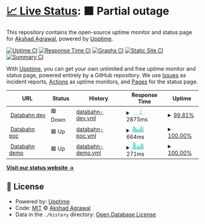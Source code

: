 # [📈 Live Status](https://akshadagrawal.github.io/uptime-test): <!--live status--> **🟧 Partial outage**

This repository contains the open-source uptime monitor and status page for [Akshad Agrawal](https://akshadagrawal.github.io/uptime-test), powered by [Upptime](https://github.com/upptime/upptime).

[![Uptime CI](https://github.com/akshadagrawal/uptime-test/workflows/Uptime%20CI/badge.svg)](https://github.com/akshadagrawal/uptime-test/actions?query=workflow%3A%22Uptime+CI%22)
[![Response Time CI](https://github.com/akshadagrawal/uptime-test/workflows/Response%20Time%20CI/badge.svg)](https://github.com/akshadagrawal/uptime-test/actions?query=workflow%3A%22Response+Time+CI%22)
[![Graphs CI](https://github.com/akshadagrawal/uptime-test/workflows/Graphs%20CI/badge.svg)](https://github.com/akshadagrawal/uptime-test/actions?query=workflow%3A%22Graphs+CI%22)
[![Static Site CI](https://github.com/akshadagrawal/uptime-test/workflows/Static%20Site%20CI/badge.svg)](https://github.com/akshadagrawal/uptime-test/actions?query=workflow%3A%22Static+Site+CI%22)
[![Summary CI](https://github.com/akshadagrawal/uptime-test/workflows/Summary%20CI/badge.svg)](https://github.com/akshadagrawal/uptime-test/actions?query=workflow%3A%22Summary+CI%22)

With [Upptime](https://upptime.js.org), you can get your own unlimited and free uptime monitor and status page, powered entirely by a GitHub repository. We use [Issues](https://github.com/akshadagrawal/uptime-test/issues) as incident reports, [Actions](https://github.com/akshadagrawal/uptime-test/actions) as uptime monitors, and [Pages](https://akshadagrawal.github.io/uptime-test) for the status page.

<!--start: status pages-->
<!-- This summary is generated by Upptime (https://github.com/upptime/upptime) -->
<!-- Do not edit this manually, your changes will be overwritten -->
<!-- prettier-ignore -->
| URL | Status | History | Response Time | Uptime |
| --- | ------ | ------- | ------------- | ------ |
| <img alt="" src="https://icons.duckduckgo.com/ip3/app.dev.databahn.app.ico" height="13"> [Databahn dev](https://app.dev.databahn.app) | 🟥 Down | [databahn-dev.yml](https://github.com/akshadagrawal/github-uptime-1/commits/HEAD/history/databahn-dev.yml) | <details><summary><img alt="Response time graph" src="./graphs/databahn-dev/response-time-week.png" height="20"> 2875ms</summary><br><a href="https://akshadagrawal.github.io/github-uptime-1/history/databahn-dev"><img alt="Response time 2003" src="https://img.shields.io/endpoint?url=https%3A%2F%2Fraw.githubusercontent.com%2Fakshadagrawal%2Fgithub-uptime-1%2FHEAD%2Fapi%2Fdatabahn-dev%2Fresponse-time.json"></a><br><a href="https://akshadagrawal.github.io/github-uptime-1/history/databahn-dev"><img alt="24-hour response time 8119" src="https://img.shields.io/endpoint?url=https%3A%2F%2Fraw.githubusercontent.com%2Fakshadagrawal%2Fgithub-uptime-1%2FHEAD%2Fapi%2Fdatabahn-dev%2Fresponse-time-day.json"></a><br><a href="https://akshadagrawal.github.io/github-uptime-1/history/databahn-dev"><img alt="7-day response time 2875" src="https://img.shields.io/endpoint?url=https%3A%2F%2Fraw.githubusercontent.com%2Fakshadagrawal%2Fgithub-uptime-1%2FHEAD%2Fapi%2Fdatabahn-dev%2Fresponse-time-week.json"></a><br><a href="https://akshadagrawal.github.io/github-uptime-1/history/databahn-dev"><img alt="30-day response time 2003" src="https://img.shields.io/endpoint?url=https%3A%2F%2Fraw.githubusercontent.com%2Fakshadagrawal%2Fgithub-uptime-1%2FHEAD%2Fapi%2Fdatabahn-dev%2Fresponse-time-month.json"></a><br><a href="https://akshadagrawal.github.io/github-uptime-1/history/databahn-dev"><img alt="1-year response time 2003" src="https://img.shields.io/endpoint?url=https%3A%2F%2Fraw.githubusercontent.com%2Fakshadagrawal%2Fgithub-uptime-1%2FHEAD%2Fapi%2Fdatabahn-dev%2Fresponse-time-year.json"></a></details> | <details><summary><a href="https://akshadagrawal.github.io/github-uptime-1/history/databahn-dev">99.81%</a></summary><a href="https://akshadagrawal.github.io/github-uptime-1/history/databahn-dev"><img alt="All-time uptime 99.64%" src="https://img.shields.io/endpoint?url=https%3A%2F%2Fraw.githubusercontent.com%2Fakshadagrawal%2Fgithub-uptime-1%2FHEAD%2Fapi%2Fdatabahn-dev%2Fuptime.json"></a><br><a href="https://akshadagrawal.github.io/github-uptime-1/history/databahn-dev"><img alt="24-hour uptime 100.00%" src="https://img.shields.io/endpoint?url=https%3A%2F%2Fraw.githubusercontent.com%2Fakshadagrawal%2Fgithub-uptime-1%2FHEAD%2Fapi%2Fdatabahn-dev%2Fuptime-day.json"></a><br><a href="https://akshadagrawal.github.io/github-uptime-1/history/databahn-dev"><img alt="7-day uptime 99.81%" src="https://img.shields.io/endpoint?url=https%3A%2F%2Fraw.githubusercontent.com%2Fakshadagrawal%2Fgithub-uptime-1%2FHEAD%2Fapi%2Fdatabahn-dev%2Fuptime-week.json"></a><br><a href="https://akshadagrawal.github.io/github-uptime-1/history/databahn-dev"><img alt="30-day uptime 99.64%" src="https://img.shields.io/endpoint?url=https%3A%2F%2Fraw.githubusercontent.com%2Fakshadagrawal%2Fgithub-uptime-1%2FHEAD%2Fapi%2Fdatabahn-dev%2Fuptime-month.json"></a><br><a href="https://akshadagrawal.github.io/github-uptime-1/history/databahn-dev"><img alt="1-year uptime 99.64%" src="https://img.shields.io/endpoint?url=https%3A%2F%2Fraw.githubusercontent.com%2Fakshadagrawal%2Fgithub-uptime-1%2FHEAD%2Fapi%2Fdatabahn-dev%2Fuptime-year.json"></a></details>
| <img alt="" src="https://icons.duckduckgo.com/ip3/app.poc.databahn.app.ico" height="13"> [Databahn poc](https://app.poc.databahn.app) | 🟩 Up | [databahn-poc.yml](https://github.com/akshadagrawal/github-uptime-1/commits/HEAD/history/databahn-poc.yml) | <details><summary><img alt="Response time graph" src="./graphs/databahn-poc/response-time-week.png" height="20"> 664ms</summary><br><a href="https://akshadagrawal.github.io/github-uptime-1/history/databahn-poc"><img alt="Response time 707" src="https://img.shields.io/endpoint?url=https%3A%2F%2Fraw.githubusercontent.com%2Fakshadagrawal%2Fgithub-uptime-1%2FHEAD%2Fapi%2Fdatabahn-poc%2Fresponse-time.json"></a><br><a href="https://akshadagrawal.github.io/github-uptime-1/history/databahn-poc"><img alt="24-hour response time 1120" src="https://img.shields.io/endpoint?url=https%3A%2F%2Fraw.githubusercontent.com%2Fakshadagrawal%2Fgithub-uptime-1%2FHEAD%2Fapi%2Fdatabahn-poc%2Fresponse-time-day.json"></a><br><a href="https://akshadagrawal.github.io/github-uptime-1/history/databahn-poc"><img alt="7-day response time 664" src="https://img.shields.io/endpoint?url=https%3A%2F%2Fraw.githubusercontent.com%2Fakshadagrawal%2Fgithub-uptime-1%2FHEAD%2Fapi%2Fdatabahn-poc%2Fresponse-time-week.json"></a><br><a href="https://akshadagrawal.github.io/github-uptime-1/history/databahn-poc"><img alt="30-day response time 707" src="https://img.shields.io/endpoint?url=https%3A%2F%2Fraw.githubusercontent.com%2Fakshadagrawal%2Fgithub-uptime-1%2FHEAD%2Fapi%2Fdatabahn-poc%2Fresponse-time-month.json"></a><br><a href="https://akshadagrawal.github.io/github-uptime-1/history/databahn-poc"><img alt="1-year response time 707" src="https://img.shields.io/endpoint?url=https%3A%2F%2Fraw.githubusercontent.com%2Fakshadagrawal%2Fgithub-uptime-1%2FHEAD%2Fapi%2Fdatabahn-poc%2Fresponse-time-year.json"></a></details> | <details><summary><a href="https://akshadagrawal.github.io/github-uptime-1/history/databahn-poc">100.00%</a></summary><a href="https://akshadagrawal.github.io/github-uptime-1/history/databahn-poc"><img alt="All-time uptime 100.00%" src="https://img.shields.io/endpoint?url=https%3A%2F%2Fraw.githubusercontent.com%2Fakshadagrawal%2Fgithub-uptime-1%2FHEAD%2Fapi%2Fdatabahn-poc%2Fuptime.json"></a><br><a href="https://akshadagrawal.github.io/github-uptime-1/history/databahn-poc"><img alt="24-hour uptime 100.00%" src="https://img.shields.io/endpoint?url=https%3A%2F%2Fraw.githubusercontent.com%2Fakshadagrawal%2Fgithub-uptime-1%2FHEAD%2Fapi%2Fdatabahn-poc%2Fuptime-day.json"></a><br><a href="https://akshadagrawal.github.io/github-uptime-1/history/databahn-poc"><img alt="7-day uptime 100.00%" src="https://img.shields.io/endpoint?url=https%3A%2F%2Fraw.githubusercontent.com%2Fakshadagrawal%2Fgithub-uptime-1%2FHEAD%2Fapi%2Fdatabahn-poc%2Fuptime-week.json"></a><br><a href="https://akshadagrawal.github.io/github-uptime-1/history/databahn-poc"><img alt="30-day uptime 100.00%" src="https://img.shields.io/endpoint?url=https%3A%2F%2Fraw.githubusercontent.com%2Fakshadagrawal%2Fgithub-uptime-1%2FHEAD%2Fapi%2Fdatabahn-poc%2Fuptime-month.json"></a><br><a href="https://akshadagrawal.github.io/github-uptime-1/history/databahn-poc"><img alt="1-year uptime 100.00%" src="https://img.shields.io/endpoint?url=https%3A%2F%2Fraw.githubusercontent.com%2Fakshadagrawal%2Fgithub-uptime-1%2FHEAD%2Fapi%2Fdatabahn-poc%2Fuptime-year.json"></a></details>
| <img alt="" src="https://icons.duckduckgo.com/ip3/app.cboe.databahn.fyi.ico" height="13"> [Databahn demo](https://app.cboe.databahn.fyi) | 🟩 Up | [databahn-demo.yml](https://github.com/akshadagrawal/github-uptime-1/commits/HEAD/history/databahn-demo.yml) | <details><summary><img alt="Response time graph" src="./graphs/databahn-demo/response-time-week.png" height="20"> 271ms</summary><br><a href="https://akshadagrawal.github.io/github-uptime-1/history/databahn-demo"><img alt="Response time 300" src="https://img.shields.io/endpoint?url=https%3A%2F%2Fraw.githubusercontent.com%2Fakshadagrawal%2Fgithub-uptime-1%2FHEAD%2Fapi%2Fdatabahn-demo%2Fresponse-time.json"></a><br><a href="https://akshadagrawal.github.io/github-uptime-1/history/databahn-demo"><img alt="24-hour response time 205" src="https://img.shields.io/endpoint?url=https%3A%2F%2Fraw.githubusercontent.com%2Fakshadagrawal%2Fgithub-uptime-1%2FHEAD%2Fapi%2Fdatabahn-demo%2Fresponse-time-day.json"></a><br><a href="https://akshadagrawal.github.io/github-uptime-1/history/databahn-demo"><img alt="7-day response time 271" src="https://img.shields.io/endpoint?url=https%3A%2F%2Fraw.githubusercontent.com%2Fakshadagrawal%2Fgithub-uptime-1%2FHEAD%2Fapi%2Fdatabahn-demo%2Fresponse-time-week.json"></a><br><a href="https://akshadagrawal.github.io/github-uptime-1/history/databahn-demo"><img alt="30-day response time 300" src="https://img.shields.io/endpoint?url=https%3A%2F%2Fraw.githubusercontent.com%2Fakshadagrawal%2Fgithub-uptime-1%2FHEAD%2Fapi%2Fdatabahn-demo%2Fresponse-time-month.json"></a><br><a href="https://akshadagrawal.github.io/github-uptime-1/history/databahn-demo"><img alt="1-year response time 300" src="https://img.shields.io/endpoint?url=https%3A%2F%2Fraw.githubusercontent.com%2Fakshadagrawal%2Fgithub-uptime-1%2FHEAD%2Fapi%2Fdatabahn-demo%2Fresponse-time-year.json"></a></details> | <details><summary><a href="https://akshadagrawal.github.io/github-uptime-1/history/databahn-demo">100.00%</a></summary><a href="https://akshadagrawal.github.io/github-uptime-1/history/databahn-demo"><img alt="All-time uptime 100.00%" src="https://img.shields.io/endpoint?url=https%3A%2F%2Fraw.githubusercontent.com%2Fakshadagrawal%2Fgithub-uptime-1%2FHEAD%2Fapi%2Fdatabahn-demo%2Fuptime.json"></a><br><a href="https://akshadagrawal.github.io/github-uptime-1/history/databahn-demo"><img alt="24-hour uptime 100.00%" src="https://img.shields.io/endpoint?url=https%3A%2F%2Fraw.githubusercontent.com%2Fakshadagrawal%2Fgithub-uptime-1%2FHEAD%2Fapi%2Fdatabahn-demo%2Fuptime-day.json"></a><br><a href="https://akshadagrawal.github.io/github-uptime-1/history/databahn-demo"><img alt="7-day uptime 100.00%" src="https://img.shields.io/endpoint?url=https%3A%2F%2Fraw.githubusercontent.com%2Fakshadagrawal%2Fgithub-uptime-1%2FHEAD%2Fapi%2Fdatabahn-demo%2Fuptime-week.json"></a><br><a href="https://akshadagrawal.github.io/github-uptime-1/history/databahn-demo"><img alt="30-day uptime 100.00%" src="https://img.shields.io/endpoint?url=https%3A%2F%2Fraw.githubusercontent.com%2Fakshadagrawal%2Fgithub-uptime-1%2FHEAD%2Fapi%2Fdatabahn-demo%2Fuptime-month.json"></a><br><a href="https://akshadagrawal.github.io/github-uptime-1/history/databahn-demo"><img alt="1-year uptime 100.00%" src="https://img.shields.io/endpoint?url=https%3A%2F%2Fraw.githubusercontent.com%2Fakshadagrawal%2Fgithub-uptime-1%2FHEAD%2Fapi%2Fdatabahn-demo%2Fuptime-year.json"></a></details>

<!--end: status pages-->

[**Visit our status website →**](https://akshadagrawal.github.io/uptime-test)

## 📄 License

- Powered by: [Upptime](https://github.com/upptime/upptime)
- Code: [MIT](./LICENSE) © [Akshad Agrawal](https://akshadagrawal.github.io/uptime-test)
- Data in the `./history` directory: [Open Database License](https://opendatacommons.org/licenses/odbl/1-0/)
